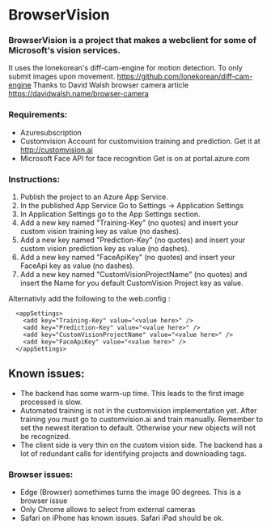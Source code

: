 # BrowserVision
### BrowserVision is a project that makes a webclient for some of Microsoft's vision services.

It uses the lonekorean's diff-cam-engine for motion detection. To only submit images upon movement. https://github.com/lonekorean/diff-cam-engine
Thanks to David Walsh browser camera article https://davidwalsh.name/browser-camera

### Requirements:
- Azuresubscription
- Customvision Account for customvision training and prediction. Get it at http://customvision.ai
- Microsoft Face API for face recognition Get is on at portal.azure.com

### Instructions:
1. Publish the project to an Azure App Service.
2. In the published App Service Go to Settings -> Application Settings
3. In Application Settings go to the App Settings section.
4. Add a new key named "Training-Key" (no quotes) and insert your custom vision training key as value (no dashes).
5. Add a new key named "Prediction-Key" (no quotes) and insert your custom vision prediction key as value (no dashes).
6. Add a new key named "FaceApiKey" (no quotes) and insert your FaceApi key as value (no dashes).
7. Add a new key named "CustomVisionProjectName" (no quotes) and insert the Name for you default CustomVision Project key as value.


Alternativly add the following to the web.config : 
```
  <appSettings>
    <add key="Training-Key" value="<value here>" />
    <add key="Prediction-Key" value="<value here>" />
    <add key="CustomVisionProjectName" value="<value here>" />
    <add key="FaceApiKey" value="<value here>" />
  </appSettings>
```
## Known issues:
- The backend has some warm-up time. This leads to the first image processed is slow.
- Automated training is not in the customvision implementation yet. After training you must go to customvision.ai and train manually. Remember to set the newest iteration to default. Otherwise your new objects will not be recognized. 
- The client side is very thin on the custom vision side. The backend has a lot of redundant calls for identifying projects and downloading tags. 

### Browser issues:
- Edge (Browser) somethimes turns the image 90 degrees. This is a browser issue
- Only Chrome allows to select from external cameras
- Safari on iPhone has known issues. Safari iPad should be ok. 
